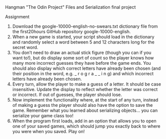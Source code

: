 Hangman
"The Odin Project" Files and Serialization final project

Assignment
  1. Download the google-10000-english-no-swears.txt dictionary file from the first20hours GitHub repository google-10000-english.
  2. When a new game is started, your script should load in the dictionary and randomly select a word between 5 and 12 characters long for the secret word.
  3. You don’t need to draw an actual stick figure (though you can if you want to!), but do display some sort of count so the player knows how many more        incorrect guesses they have before the game ends. You should also display which correct letters have already been chosen (and their position in the        word, e.g. _ r o g r a _ _ i n g) and which incorrect letters have already been chosen.
  4. Every turn, allow the player to make a guess of a letter. It should be case insensitive. Update the display to reflect whether the letter was correct      or incorrect. If out of guesses, the player should lose.
  5. Now implement the functionality where, at the start of any turn, instead of making a guess the player should also have the option to save the game.        Remember what you learned about serializing objects… you can serialize your game class too!
  6. When the program first loads, add in an option that allows you to open one of your saved games, which should jump you exactly back to where you were        when you saved. Play on!
 
